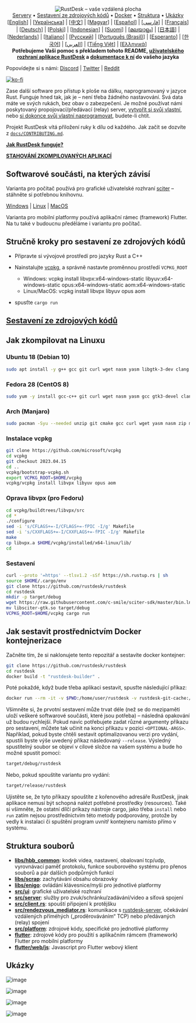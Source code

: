 <p align="center">
  <img src="../res/logo-header.svg" alt="RustDesk – vaše vzdálená plocha"><br>
  <a href="#free-public-servers">Servery</a> •
  <a href="#raw-steps-to-build">Sestavení ze zdrojových kódů</a> •
  <a href="#how-to-build-with-docker">Docker</a> •
  <a href="#file-structure">Struktura</a> •
  <a href="#snapshot">Ukázky</a><br>
  [<a href="../README.md">English</a>] | [<a href="README-UA.md">Українська</a>] | [<a href="README-ZH.md">中文</a>] | [<a href="README-HU.md">Magyar</a>] | [<a href="README-ES.md">Español</a>] | [<a href="README-FA.md">فارسی</a>] | [<a href="README-FR.md">Français</a>] | [<a href="README-DE.md">Deutsch</a>] | [<a href="README-PL.md">Polski</a>] | [<a href="README-ID.md">Indonesian</a>] | [<a href="README-FI.md">Suomi</a>] | [<a href="README-ML.md">മലയാളം</a>] | [<a href="README-JP.md">日本語</a>] | [<a href="README-NL.md">Nederlands</a>] | [<a href="README-IT.md">Italiano</a>] | [<a href="README-RU.md">Русский</a>] | [<a href="README-PTBR.md">Português (Brasil)</a>] | [<a href="README-EO.md">Esperanto</a>] | [<a href="README-KR.md">한국어</a>] | [<a href="README-AR.md">العربي</a>] | [<a href="README-VN.md">Tiếng Việt</a>] | [<a href="README-GR.md">Ελληνικά</a>]<br>
  <b>Potřebujeme Vaši pomoc s překladem tohoto README, <a href="https://github.com/rustdesk/rustdesk/tree/master/src/lang">uživatelského rozhraní aplikace RustDesk</a> a <a href="https://github.com/rustdesk/doc.eltrade.com">dokumentace k ní</a> do vašeho jazyka</b>
</p>

Popovídejte si s námi: [Discord](https://discord.gg/nDceKgxnkV) | [Twitter](https://twitter.com/rustdesk) | [Reddit](https://www.reddit.com/r/rustdesk)


[![ko-fi](https://ko-fi.com/img/githubbutton_sm.svg)](https://ko-fi.com/I2I04VU09)

Zase další software pro přístup k ploše na dálku, naprogramovaný v jazyce Rust. Funguje hned tak, jak je – není třeba žádného nastavování. Svá data máte ve svých rukách, bez obav o zabezpečení. Je možné používat námi poskytovaný propojovací/předávací (relay) server, [vytvořit si svůj vlastní](https://eltrade.com/server), nebo [si dokonce svůj vlastní naprogramovat](https://github.com/rustdesk/rustdesk-server-demo), budete-li chtít.

Projekt RustDesk vítá přiložení ruky k dílu od každého. Jak začít se dozvíte z [`docs/CONTRIBUTING.md`](CONTRIBUTING.md).

[**Jak RustDesk funguje?**](https://github.com/rustdesk/rustdesk/wiki/How-does-RustDesk-work%3F)

[**STAHOVÁNÍ ZKOMPILOVANÝCH APLIKACÍ**](https://github.com/rustdesk/rustdesk/releases)

## Softwarové součásti, na kterých závisí

Varianta pro počítač používá pro grafické uživatelské rozhraní [sciter](https://sciter.com/) – stáhněte si potřebnou knihovnu.

[Windows](https://raw.githubusercontent.com/c-smile/sciter-sdk/master/bin.win/x64/sciter.dll) |
[Linux](https://raw.githubusercontent.com/c-smile/sciter-sdk/master/bin.lnx/x64/libsciter-gtk.so) |
[MacOS](https://raw.githubusercontent.com/c-smile/sciter-sdk/master/bin.osx/libsciter.dylib)

Varianta pro mobilní platformy používá aplikační rámec (framework) Flutter. Na tu také v budoucnu předěláme i variantu pro počítač.

## Stručně kroky pro sestavení ze zdrojových kódů

- Připravte si vývojové prostředí pro jazyky Rust a C++

- Nainstalujte [vcpkg](https://github.com/microsoft/vcpkg), a správně nastavte proměnnou prostředí `VCPKG_ROOT`

  - Windows: vcpkg install libvpx:x64-windows-static libyuv:x64-windows-static opus:x64-windows-static aom:x64-windows-static
  - Linux/MacOS: vcpkg install libvpx libyuv opus aom

- spusťte `cargo run`

## [Sestavení ze zdrojových kódů](https://eltrade.com/docs/en/dev/build/)

## Jak zkompilovat na Linuxu

### Ubuntu 18 (Debian 10)

```sh
sudo apt install -y g++ gcc git curl wget nasm yasm libgtk-3-dev clang libxcb-randr0-dev libxdo-dev libxfixes-dev libxcb-shape0-dev libxcb-xfixes0-dev libasound2-dev libpulse-dev cmake
```

### Fedora 28 (CentOS 8)

```sh
sudo yum -y install gcc-c++ git curl wget nasm yasm gcc gtk3-devel clang libxcb-devel libxdo-devel libXfixes-devel pulseaudio-libs-devel cmake alsa-lib-devel
```

### Arch (Manjaro)

```sh
sudo pacman -Syu --needed unzip git cmake gcc curl wget yasm nasm zip make pkg-config clang gtk3 xdotool libxcb libxfixes alsa-lib pipewire
```

### Instalace vcpkg

```sh
git clone https://github.com/microsoft/vcpkg
cd vcpkg
git checkout 2023.04.15
cd ..
vcpkg/bootstrap-vcpkg.sh
export VCPKG_ROOT=$HOME/vcpkg
vcpkg/vcpkg install libvpx libyuv opus aom
```

### Oprava libvpx (pro Fedoru)

```sh
cd vcpkg/buildtrees/libvpx/src
cd *
./configure
sed -i 's/CFLAGS+=-I/CFLAGS+=-fPIC -I/g' Makefile
sed -i 's/CXXFLAGS+=-I/CXXFLAGS+=-fPIC -I/g' Makefile
make
cp libvpx.a $HOME/vcpkg/installed/x64-linux/lib/
cd
```

### Sestavení

```sh
curl --proto '=https' --tlsv1.2 -sSf https://sh.rustup.rs | sh
source $HOME/.cargo/env
git clone https://github.com/rustdesk/rustdesk
cd rustdesk
mkdir -p target/debug
wget https://raw.githubusercontent.com/c-smile/sciter-sdk/master/bin.lnx/x64/libsciter-gtk.so
mv libsciter-gtk.so target/debug
VCPKG_ROOT=$HOME/vcpkg cargo run
```

## Jak sestavit prostřednictvím Docker kontejnerizace

Začněte tím, že si naklonujete tento repozitář a sestavíte docker kontejner:

```sh
git clone https://github.com/rustdesk/rustdesk
cd rustdesk
docker build -t "rustdesk-builder" .
```

Poté pokaždé, když bude třeba aplikaci sestavit, spusťte následující příkaz:

```sh
docker run --rm -it -v $PWD:/home/user/rustdesk -v rustdesk-git-cache:/home/user/.cargo/git -v rustdesk-registry-cache:/home/user/.cargo/registry -e PUID="$(id -u)" -e PGID="$(id -g)" rustdesk-builder
```

Všimněte si, že prvotní sestavení může trvat déle (než se do mezipaměti uloží veškeré softwarové součásti, které jsou potřeba) – následná opakování už budou rychlejší. Pokud navíc potřebujete zadat různé argumenty příkazu pro sestavení, můžete tak učinit na konci příkazu v pozici `<OPTIONAL-ARGS>`. Například, pokud byste chtěli sestavit optimalizovanou verzi pro vydání, spustili byste výše uvedený příkaz následovaný `--release`. Výsledný spustitelný soubor se objeví v cílové složce na vašem systému a bude ho možné spustit pomocí:

```sh
target/debug/rustdesk
```

Nebo, pokud spouštíte variantu pro vydání:

```sh
target/release/rustdesk
```

Ujistěte se, že tyto příkazy spouštíte z kořenového adresáře RustDesk, jinak aplikace nemusí být schopná nalézt potřebné prostředky (resources). Také si všimněte, že ostatní dílčí príkazy nástroje cargo, jako třeba `install` nebo `run` zatím nejsou prostřednictvím této metody podporovány, protože by vedly k instalaci či spuštění program uvnitř kontejneru namísto přímo v systému.

## Struktura souborů

- **[libs/hbb_common](https://github.com/rustdesk/rustdesk/tree/master/libs/hbb_common)**: kodek videa, nastavení, obalovaní tcp/udp, vyrovnávací paměť protokolu, funkce souborového systému pro přenos souborů a pár dalších podpůrných funkcí
- **[libs/scrap](https://github.com/rustdesk/rustdesk/tree/master/libs/scrap)**: zachytávání obsahu obrazovky
- **[libs/enigo](https://github.com/rustdesk/rustdesk/tree/master/libs/enigo)**: ovládání klávesnice/myši pro jednotlivé platformy
- **[src/ui](https://github.com/rustdesk/rustdesk/tree/master/src/ui)**: grafické uživatelské rozhraní
- **[src/server](https://github.com/rustdesk/rustdesk/tree/master/src/server)**: služby pro zvuk/schránku/zadávání/video a síťová spojení
- **[src/client.rs](https://github.com/rustdesk/rustdesk/tree/master/src/client.rs)**: spouští připojení k protějšku
- **[src/rendezvous_mediator.rs](https://github.com/rustdesk/rustdesk/tree/master/src/rendezvous_mediator.rs)**: komunikace s [rustdesk-server](https://github.com/rustdesk/rustdesk-server), očekávání vzdálených příméhých („proděrováváním“ TCP) nebo předávaných (relay) spojení
- **[src/platform](https://github.com/rustdesk/rustdesk/tree/master/src/platform)**: zdrojové kódy, specifické pro jednotlivé platformy
- **[flutter](https://github.com/rustdesk/rustdesk/tree/master/flutter)**: zdrojové kódy pro použití s aplikačním rámcem (framework) Flutter pro mobilní platformy
- **[flutter/web/js](https://github.com/rustdesk/rustdesk/tree/master/flutter/web/js)**: Javascript pro Flutter webový klient

## Ukázky

![image](https://user-images.githubusercontent.com/71636191/113112362-ae4deb80-923b-11eb-957d-ff88daad4f06.png)

![image](https://user-images.githubusercontent.com/71636191/113112619-f705a480-923b-11eb-911d-97e984ef52b6.png)

![image](https://user-images.githubusercontent.com/71636191/113112857-3fbd5d80-923c-11eb-9836-768325faf906.png)

![image](https://user-images.githubusercontent.com/71636191/135385039-38fdbd72-379a-422d-b97f-33df71fb1cec.png)
